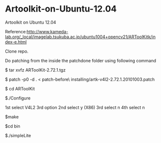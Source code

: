 Artoolkit-on-Ubuntu-12.04
=========================

Artoolkit on Ubuntu 12.04


Reference:http://www.kameda-lab.org/_local/imagelab.tsukuba.ac.jp/ubuntu1004+opencv21/ARToolKitk/index-e.html

Clone repo.

Do patching from the inside the patchdone folder using following command

$ tar xvfz ARToolKit-2.72.1.tgz 


$ patch -p0 -d . < patch-before\ installing/artk-v4l2-2.72.1.20101003.patch 


$ cd ARToolKit 


$./Configure

1st select V4L2 3rd option
2nd  select y (X86)
3rd select n
4th select n
 


$make

$cd bin

$./simpleLite

